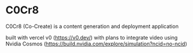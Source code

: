 # C0Cr8
C0Cr8 (Co-Create) is a content generation and deployment application

built with vercel v0 (https://v0.dev/) with plans to integrate video using Nvidia Cosmos (https://build.nvidia.com/explore/simulation?ncid=no-ncid) 
